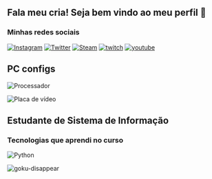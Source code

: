## Fala meu cria! Seja bem vindo ao meu perfil 🤙

### Minhas redes sociais 

[![Instagram](https://img.shields.io/badge/Instagram-E4405F?style=for-the-badge&logo=instagram&logoColor=white)](https://www.instagram.com/oluixx_/)
[![Twitter](https://img.shields.io/badge/Twitter-1DA1F2?style=for-the-badge&logo=twitter&logoColor=white)](https://twitter.com/OLuixxx)
[![Steam](https://img.shields.io/badge/Steam-000000?style=for-the-badge&logo=steam&logoColor=white)](https://steamcommunity.com/profiles/76561198220307609/)
[![twitch](https://img.shields.io/badge/Twitch-9146FF?style=for-the-badge&logo=twitch&logoColor=white)](https://www.twitch.tv/odrzzy)
[![youtube](https://img.shields.io/badge/YouTube-FF0000?style=for-the-badge&logo=youtube&logoColor=white)](https://www.youtube.com/@user-vn5gr6so9v/featured)

## PC configs 
![Processador](https://img.shields.io/badge/Intel-Core_i5_9th-0071C5?style=for-the-badge&logo=intel&logoColor=white)

![Placa de vídeo](https://img.shields.io/badge/NVIDIA-RTX3050-76B900?style=for-the-badge&logo=nvidia&logoColor=white)


## Estudante de Sistema de Informação 
### Tecnologias que aprendi no curso

![Python](https://img.shields.io/badge/Python-14354C?style=for-the-badge&logo=python&logoColor=white)

![goku-disappear](https://user-images.githubusercontent.com/122577018/212210699-a0395545-f20f-4a05-88ce-bdeb74fc00b7.gif)
